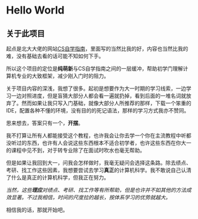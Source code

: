 # Hello World

## 关于此项目
起点是北大大佬的网站[CS自学指南](csdiy.wiki)，里面写的当然比我的好，内容也当然比我的难，没有基础去看的话可能不知如何下手。

所以这个项目的定位是**纯萌新**与CS自学指南之间的一层缓冲，帮助初学门理解计算机专业的大致框架，减少刚入门时的阻力。

关于项目内容的深浅，我想了很多。起初是想要作为大一时期的学习线索，一边学习一边对照进度，但是盲猜大部分人都会看一遍就扔掉，看到后面的一堆名词就放弃了。然而如果让我只写入门基础，就像大部分人所推荐的那样，下载一个笨重的IDE，配置各种不懂的环境，没有目的的死记语法，那样的学习方式我亦不赞同。

思来想去，答案只有一个，**开摆**。

我不打算让所有人都能接受这个教程，也许我会让你去学一个你在主流教程中听都没听过的东西，也许有人会说这些东西根本不适合初学者，也许这些东西在你大一的课程中见不到，对于转专业除了在面试时吹水也毫无帮助。

但是如果让我回到大一，问我会怎样做时，我毫无疑问会选择这条路。除去绩点、考研、找工作这些因素，我想要尝试去学习**真正**的计算机科学。我不敢说自己认清了什么是真正的计算机科学，但我正在努力。

*当然，这些**理应**对绩点、考研、找工作等有所帮助，但是也许并不如其他的方法成效显著。不过我相信，时间的尺度拉的越长，按体系学习的优势就越大。*

相信我的话，那就开始吧。